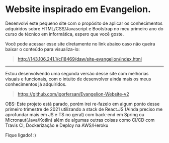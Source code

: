 # Website inspirado em Evangelion.

Desenvolvi este pequeno site com o propósito de aplicar os conhecimentos adquiridos sobre HTML/CSS/Javascript e Bootstrap 
no meu primeiro ano do curso de técnico em informática, espero que você goste.

Você pode acessar esse site diretamente no link abaixo caso não queira baixar o conteúdo para visualiza-lo:
> http://143.106.241.1/cl18469/daw/site-evangelion/index.html

---

Estou desenvolvendo uma segunda versão desse site com melhorias visuais e funcionais, com o intuito de desenvolver ainda mais
os meus conhecimentos já adquiridos.

> https://github.com/igorfersan/Evangelion-Website-v2

OBS: Este projeto está parado, porém irei re-fazelo em algum ponto desse primeiro trimestre de 2021 utilizando a stack de React.JS (Ainda preciso me aprofundar mais em JS e TS no geral) com back-end em Spring ou Micronaut(Java/Kotlin) além de algumas outras coisas como CI/CD com Travis CI, Dockerização e Deploy na AWS/Heroku

Fique ligado! :)
